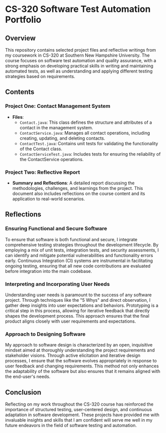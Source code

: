 # CS-320 Software Test Automation Portfolio

## Overview

This repository contains selected project files and reflective writings from my coursework in CS-320 at Southern New Hampshire University. The course focuses on software test automation and quality assurance, with a strong emphasis on developing practical skills in writing and maintaining automated tests, as well as understanding and applying different testing strategies based on requirements.

## Contents

### Project One: Contact Management System
- **Files**:
  - `Contact.java`: This class defines the structure and attributes of a contact in the management system.
  - `ContactService.java`: Manages all contact operations, including creating, updating, and deleting contacts.
  - `ContactTest.java`: Contains unit tests for validating the functionality of the Contact class.
  - `ContactServiceTest.java`: Includes tests for ensuring the reliability of the ContactService operations.

### Project Two: Reflective Report
- **Summary and Reflections**: A detailed report discussing the methodologies, challenges, and learnings from the project. This document also includes reflections on the course content and its application to real-world scenarios.

## Reflections

### Ensuring Functional and Secure Software
To ensure that software is both functional and secure, I integrate comprehensive testing strategies throughout the development lifecycle. By employing a mix of unit tests, integration tests, and security assessments, I can identify and mitigate potential vulnerabilities and functionality errors early. Continuous Integration (CI) systems are instrumental in facilitating ongoing testing, ensuring that all new code contributions are evaluated before integration into the main codebase.

### Interpreting and Incorporating User Needs
Understanding user needs is paramount to the success of any software project. Through techniques like the "5 Whys" and direct observation, I gather deep insights into user expectations and behaviors. Prototyping is a critical step in this process, allowing for iterative feedback that directly shapes the development process. This approach ensures that the final product aligns closely with user requirements and expectations.

### Approach to Designing Software
My approach to software design is characterized by an open, inquisitive mindset aimed at thoroughly understanding the project requirements and stakeholder visions. Through active elicitation and iterative design processes, I ensure that the software evolves appropriately in response to user feedback and changing requirements. This method not only enhances the adaptability of the software but also ensures that it remains aligned with the end-user's needs.

## Conclusion

Reflecting on my work throughout the CS-320 course has reinforced the importance of structured testing, user-centered design, and continuous adaptation in software development. These projects have provided me with invaluable insights and skills that I am confident will serve me well in my future endeavors in the field of software testing and automation.
